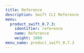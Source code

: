```yaml
---
title: Reference
description: Swift CLI Reference
menu:
  product_swift_0.7.3:
    identifier: reference
    name: Reference
    weight: 1000
menu_name: product_swift_0.7.3
---
```

